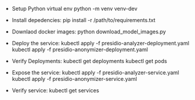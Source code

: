 * Setup Python virtual env
   python -m venv venv-dev

* Install depedencies:
   pip install -r /path/to/requirements.txt
   
* Downlaod docker images:
   python download_model_images.py

* Deploy the service:
   kubectl apply -f presidio-analyzer-deployment.yaml
   kubectl apply -f presidio-anonymizer-deployment.yaml
 

* Verify Deployments:
     kubectl get deployments
     kubectl get pods

* Expose the service:
     kubectl apply -f presidio-analyzer-service.yaml
     kubectl apply -f presidio-anonymizer-service.yaml

* Verify service:
    kubectl get services
